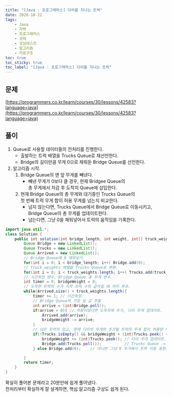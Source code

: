 ```yaml
---
title: "[Java : 프로그래머스] 다리를 지나는 트럭"
date: 2020-10-22
tags:
    - Java
    - 자바
    - 프로그래머스
    - 코테
    - 코딩테스트
    - 알고리즘
    - 자료구조
toc: true
toc_sticky: true
toc_label: "[Java : 프로그래머스] 다리를 지나는 트럭"
---
```

## 문제
[https://programmers.co.kr/learn/courses/30/lessons/42583?language=java](https://programmers.co.kr/learn/courses/30/lessons/42583?language=java)

## 풀이

1. Queue로 사용할 데이터들의 전처리를 진행한다.
    - 출발하는 트럭 배열을 Trucks Queue로 재선언한다.
    - Bridge의 길이만큼 무게 0으로 채워둔 Bridge Queue를 선언한다.
2. 알고리즘 시작.
    1. Bridge Queue의 맨 앞 무게를 빼낸다.
        - 빼낸 무게가 0보다 클 경우, 현재 Bridgee Queue의  
        총 무게에서 차감 후 도착지 Queue에 삽입한다.
    2. 현재 Bridge Queue의 총 무게와 대기중인 Trucks Queue의  
    첫 번째 트럭 무게 합이 허용 무게를 넘는지 비교한다.
        - 넘지 않는다면, Trucks Queue에서 Bridge Queue로 이동시키고,  
        Bridge Queue의 총 무게를 업데이트한다.
        - 넘는다면, 그냥 0을 채워넣어서 트럭의 움직임을 기록한다.

```java
import java.util.*;
class Solution {
    public int solution(int bridge_length, int weight, int[] truck_weights) {
        Queue Bridge = new LinkedList();
        Queue Trucks = new LinkedList();
        Queue Arrived = new LinkedList();
        // Bridge Queue에 0 채워넣기.
        for(int i = 0; i < bridge_length; i++) Bridge.add(0);
        // truck_weights 배열을 Trucks Queue로 변환.
        for(int i = 0; i < truck_weights.length; i++) Trucks.add(truck_weights[i]);
        // 시간측정 변수, Bridge Queue 총 무게 변수.
        int timer = 0, bridgeWeight = 0;
        // 도착한 트럭의 수가 시작 트럭 수와 같아질 때 까지 루프.
        while(Arrived.size() < truck_weights.length){
            timer += 1; // 시간측정.
            // Bridge Queue의 가장 앞 값 추출
            int arrive = (int)Bridge.poll();
            if(arrive > 0){ // 차량이었다면 도착지에 추가, 다리 무게 업데이트.
                Arrived.add(arrive);
                bridgeWeight -= arrive;
            }
            // 남은 트럭이 있고, 현재 다리의 무게와 추가될 트럭의 무게 합이 허용량 내라면,
            if(!Trucks.isEmpty() && bridgeWeight + (int)Trucks.peek() <= weight){
                bridgeWeight += (int)Trucks.peek(); // 다리 무게 업데이트.
                Bridge.add(Trucks.poll());          // Trucks Queue -> Bridge Queue 이동.
            } else Bridge.add(0);    // 아니면 그냥 0 추가해서 트럭 이동 표현.

        }
        return timer;
    }
}
```
  
확실히 풀어본 문제라고 20분만에 쉽게 풀어냈다.  
전처리부터 확실하게 잘 설계하면, 핵심 알고리즘 구상도 쉽게 된다.  